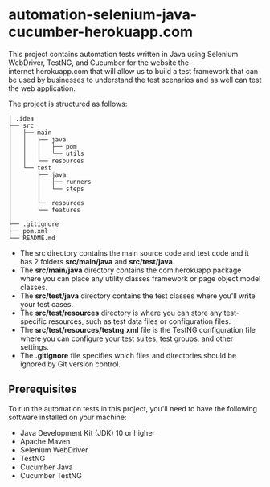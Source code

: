 # automation-selenium-java-cucumber-herokuapp.com
This project contains automation tests written in Java using Selenium WebDriver, TestNG, and Cucumber for the website the-internet.herokuapp.com that will allow us to build a test framework that can be used by businesses to understand the test scenarios and as well can test the web application.

The project is structured as follows:

```
│ .idea    
├── src
│   ├── main
│   │   ├── java   
│   │   │   ├── pom
│   │   │   └── utils
│   │   └── resources
│   └── test
│       ├── java
│       │   ├── runners
│       │   └── steps
│       │       
│       └── resources
│	    └── features
│
├── .gitignore
├── pom.xml
└── README.md 
```

- The src directory contains the main source code and test code and it has 2 folders **src/main/java** and **src/test/java**.
- The **src/main/java** directory contains the com.herokuapp package where you can place any utility classes framework or page object model classes.
- The **src/test/java** directory contains the test classes where you'll write your test cases.
- The **src/test/resources** directory is where you can store any test-specific resources, such as test data files or configuration files.
- The **src/test/resources/testng.xml** file is the TestNG configuration file where you can configure your test suites, test groups, and other settings.
- The **.gitignore** file specifies which files and directories should be ignored by Git version control.

## Prerequisites
To run the automation tests in this project, you'll need to have the following software installed on your machine:

- Java Development Kit (JDK) 10 or higher
- Apache Maven
- Selenium WebDriver
- TestNG
- Cucumber Java
- Cucumber TestNG
